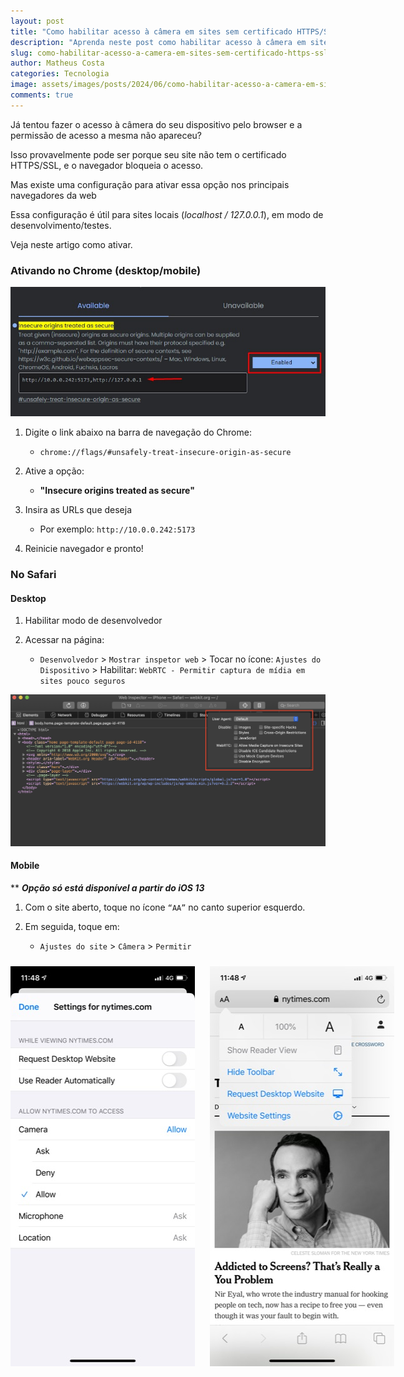 ```yaml
---
layout: post
title: "Como habilitar acesso à câmera em sites sem certificado HTTPS/SSL"
description: "Aprenda neste post como habilitar acesso à câmera em sites sem certificado HTTPS/SSL"
slug: como-habilitar-acesso-a-camera-em-sites-sem-certificado-https-ssl
author: Matheus Costa
categories: Tecnologia
image: assets/images/posts/2024/06/como-habilitar-acesso-a-camera-em-sites-sem-certificado-https-ssl.webp
comments: true
---
```


Já tentou fazer o acesso à câmera do seu dispositivo pelo browser e a permissão de acesso a mesma não apareceu?

Isso provavelmente pode ser porque seu site não tem o certificado HTTPS/SSL, e o navegador bloqueia o acesso.

Mas existe uma configuração para ativar essa opção nos principais navegadores da web

Essa configuração é útil para sites locais (_localhost / 127.0.0.1_), em modo de desenvolvimento/testes.

Veja neste artigo como ativar.

### Ativando no Chrome (desktop/mobile)

<img src="/assets/images/posts/2024/06/insecure-origins.jpg" alt="Insecure origins">

1. Digite o link abaixo na barra de navegação do Chrome:

   - `chrome://flags/#unsafely-treat-insecure-origin-as-secure`

2. Ative a opção:

   - **"Insecure origins treated as secure"**

3. Insira as URLs que deseja

   - Por exemplo: `http://10.0.0.242:5173`

4. Reinicie navegador e pronto!

### No Safari

#### Desktop

1. Habilitar modo de desenvolvedor

2. Acessar na página:
   - `Desenvolvedor` > `Mostrar inspetor web` > Tocar no ícone: `Ajustes do Dispositivo` > Habilitar: `WebRTC - Permitir captura de mídia em sites pouco seguros`

<img src="/assets/images/posts/2024/06/como-habilitar-acesso-a-camera-em-sites-sem-certificado-https-ssl.jpg" alt="Safari">

#### Mobile

\*\* **_Opção só está disponível a partir do iOS 13_**

1. Com o site aberto, toque no ícone `“AA”` no canto superior esquerdo.

1. Em seguida, toque em:
   - `Ajustes do site` > `Câmera` > `Permitir`

<div style="display: flex; gap: 24px; margin-top: 24px">
  <img src="/assets/images/posts/2024/06/ios-1.jpg" alt="Safari">
  <img src="/assets/images/posts/2024/06/ios-2.jpg" alt="Safari">
<div>

